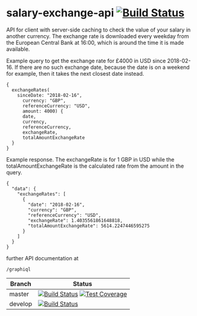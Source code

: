 # salary-exchange-api [![Build Status](https://travis-ci.org/GitHug/salary-exchange-api.svg?branch=master)](https://travis-ci.org/GitHug/salary-exchange-api)

API for client with server-side caching to check the value of your salary in another currency. The exchange rate is downloaded every weekday from the European Central Bank at 16:00, which is around the time it is made available. 

Example query to get the exchange rate for £4000 in USD since 2018-02-16. If there are no such exchange date, because the date is on a weekend for example, then it takes the next closest date instead.
```
{
  exchangeRates(
    sinceDate: "2018-02-16",
	  currency: "GBP",
	  referenceCurrency: "USD",
	  amount: 4000) {
      date,
      currency,
      referenceCurrency,
      exchangeRate,
      totalAmountExchangeRate
  }
}
```

Example response. The exchangeRate is for 1 GBP in USD while the totalAmountExchangeRate is the calculated rate from the amount in the query.
```
{
  "data": {
    "exchangeRates": [
      {
        "date": "2018-02-16",
        "currency": "GBP",
        "referenceCurrency": "USD",
        "exchangeRate": 1.4035561861648818,
        "totalAmountExchangeRate": 5614.2247446595275
      }
    ]
  }
}
```

further API documentation at 
```
/graphiql
```

Branch  | Status
------- | -------------
master  | [![Build Status](https://travis-ci.org/GitHug/salary-exchange-api.svg?branch=master)](https://travis-ci.org/GitHug/salary-exchange-api) [![Test Coverage](https://api.codeclimate.com/v1/badges/ab817c08f4413db01c7a/test_coverage)](https://codeclimate.com/github/GitHug/salary-exchange-api/test_coverage)
develop | [![Build Status](https://travis-ci.org/GitHug/salary-exchange-api.svg?branch=develop)](https://travis-ci.org/GitHug/salary-exchange-api)

